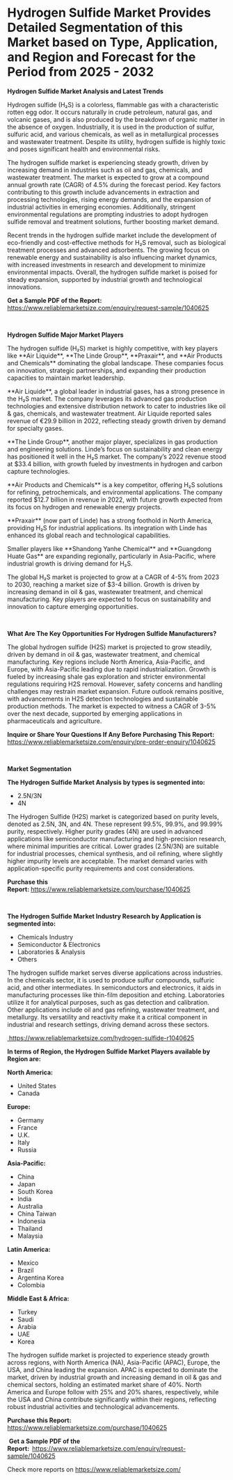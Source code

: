 <p><h1>Hydrogen Sulfide Market Provides Detailed Segmentation of this Market based on Type, Application, and Region and Forecast for the Period from 2025 - 2032</h1></p><p><strong>Hydrogen Sulfide Market Analysis and Latest Trends</strong></p>
<p><p>Hydrogen sulfide (H₂S) is a colorless, flammable gas with a characteristic rotten egg odor. It occurs naturally in crude petroleum, natural gas, and volcanic gases, and is also produced by the breakdown of organic matter in the absence of oxygen. Industrially, it is used in the production of sulfur, sulfuric acid, and various chemicals, as well as in metallurgical processes and wastewater treatment. Despite its utility, hydrogen sulfide is highly toxic and poses significant health and environmental risks.</p><p>The hydrogen sulfide market is experiencing steady growth, driven by increasing demand in industries such as oil and gas, chemicals, and wastewater treatment. The market is expected to grow at a compound annual growth rate (CAGR) of 4.5% during the forecast period. Key factors contributing to this growth include advancements in extraction and processing technologies, rising energy demands, and the expansion of industrial activities in emerging economies. Additionally, stringent environmental regulations are prompting industries to adopt hydrogen sulfide removal and treatment solutions, further boosting market demand.</p><p>Recent trends in the hydrogen sulfide market include the development of eco-friendly and cost-effective methods for H₂S removal, such as biological treatment processes and advanced adsorbents. The growing focus on renewable energy and sustainability is also influencing market dynamics, with increased investments in research and development to minimize environmental impacts. Overall, the hydrogen sulfide market is poised for steady expansion, supported by industrial growth and technological innovations.</p></p>
<p><strong>Get a Sample PDF of the Report:&nbsp;</strong> <a href="https://www.reliablemarketsize.com/enquiry/request-sample/1040625?utm_campaign=2145&utm_medium=2&utm_source=Github&utm_content=ia&utm_term=26012025&utm_id=hydrogen-sulfide">https://www.reliablemarketsize.com/enquiry/request-sample/1040625</a></p>
<p>&nbsp;</p>
<p><strong>Hydrogen Sulfide Major Market Players</strong></p>
<p><p>The hydrogen sulfide (H₂S) market is highly competitive, with key players like **Air Liquide**, **The Linde Group**, **Praxair**, and **Air Products and Chemicals** dominating the global landscape. These companies focus on innovation, strategic partnerships, and expanding their production capacities to maintain market leadership.</p><p>**Air Liquide**, a global leader in industrial gases, has a strong presence in the H₂S market. The company leverages its advanced gas production technologies and extensive distribution network to cater to industries like oil & gas, chemicals, and wastewater treatment. Air Liquide reported sales revenue of €29.9 billion in 2022, reflecting steady growth driven by demand for specialty gases.</p><p>**The Linde Group**, another major player, specializes in gas production and engineering solutions. Linde’s focus on sustainability and clean energy has positioned it well in the H₂S market. The company’s 2022 revenue stood at $33.4 billion, with growth fueled by investments in hydrogen and carbon capture technologies.</p><p>**Air Products and Chemicals** is a key competitor, offering H₂S solutions for refining, petrochemicals, and environmental applications. The company reported $12.7 billion in revenue in 2022, with future growth expected from its focus on hydrogen and renewable energy projects.</p><p>**Praxair** (now part of Linde) has a strong foothold in North America, providing H₂S for industrial applications. Its integration with Linde has enhanced its global reach and technological capabilities.</p><p>Smaller players like **Shandong Yanhe Chemical** and **Guangdong Huate Gas** are expanding regionally, particularly in Asia-Pacific, where industrial growth is driving demand for H₂S.</p><p>The global H₂S market is projected to grow at a CAGR of 4-5% from 2023 to 2030, reaching a market size of $3-4 billion. Growth is driven by increasing demand in oil & gas, wastewater treatment, and chemical manufacturing. Key players are expected to focus on sustainability and innovation to capture emerging opportunities.</p></p>
<p>&nbsp;</p>
<p><strong>What Are The Key Opportunities For Hydrogen Sulfide Manufacturers?</strong></p>
<p><p>The global hydrogen sulfide (H2S) market is projected to grow steadily, driven by demand in oil & gas, wastewater treatment, and chemical manufacturing. Key regions include North America, Asia-Pacific, and Europe, with Asia-Pacific leading due to rapid industrialization. Growth is fueled by increasing shale gas exploration and stricter environmental regulations requiring H2S removal. However, safety concerns and handling challenges may restrain market expansion. Future outlook remains positive, with advancements in H2S detection technologies and sustainable production methods. The market is expected to witness a CAGR of 3-5% over the next decade, supported by emerging applications in pharmaceuticals and agriculture.</p></p>
<p><strong>Inquire or Share Your Questions If Any Before Purchasing This Report:</strong> <a href="https://www.reliablemarketsize.com/enquiry/pre-order-enquiry/1040625?utm_campaign=2145&utm_medium=2&utm_source=Github&utm_content=ia&utm_term=26012025&utm_id=hydrogen-sulfide">https://www.reliablemarketsize.com/enquiry/pre-order-enquiry/1040625</a></p>
<p>&nbsp;</p>
<p><strong>Market Segmentation</strong></p>
<p><strong>The Hydrogen Sulfide Market Analysis by types is segmented into:</strong></p>
<p><ul><li>2.5N/3N</li><li>4N</li></ul></p>
<p><p>The Hydrogen Sulfide (H2S) market is categorized based on purity levels, denoted as 2.5N, 3N, and 4N. These represent 99.5%, 99.9%, and 99.99% purity, respectively. Higher purity grades (4N) are used in advanced applications like semiconductor manufacturing and high-precision research, where minimal impurities are critical. Lower grades (2.5N/3N) are suitable for industrial processes, chemical synthesis, and oil refining, where slightly higher impurity levels are acceptable. The market demand varies with application-specific purity requirements and cost considerations.</p></p>
<p><strong>Purchase this Report:&nbsp;</strong><a href="https://www.reliablemarketsize.com/purchase/1040625?utm_campaign=2145&utm_medium=2&utm_source=Github&utm_content=ia&utm_term=26012025&utm_id=hydrogen-sulfide">https://www.reliablemarketsize.com/purchase/1040625</a></p>
<p>&nbsp;</p>
<p><strong>The Hydrogen Sulfide Market Industry Research by Application is segmented into:</strong></p>
<p><ul><li>Chemicals Industry</li><li>Semiconductor & Electronics</li><li>Laboratories & Analysis</li><li>Others</li></ul></p>
<p><p>The hydrogen sulfide market serves diverse applications across industries. In the chemicals sector, it is used to produce sulfur compounds, sulfuric acid, and other intermediates. In semiconductors and electronics, it aids in manufacturing processes like thin-film deposition and etching. Laboratories utilize it for analytical purposes, such as gas detection and calibration. Other applications include oil and gas refining, wastewater treatment, and metallurgy. Its versatility and reactivity make it a critical component in industrial and research settings, driving demand across these sectors.</p></p>
<p><a href="https://www.reliablemarketsize.com/hydrogen-sulfide-r1040625?utm_campaign=2145&utm_medium=2&utm_source=Github&utm_content=ia&utm_term=26012025&utm_id=hydrogen-sulfide">&nbsp;https://www.reliablemarketsize.com/hydrogen-sulfide-r1040625</a></p>
<p><strong>In terms of Region, the Hydrogen Sulfide Market Players available by Region are:</strong></p>
<p>
    <p> <strong> North America: </strong>
        <ul>
            <li>United States</li>
            <li>Canada</li>
        </ul>
        </p> 
    <p> <strong> Europe: </strong>
        <ul>
            <li>Germany</li>
            <li>France</li>
            <li>U.K.</li>
            <li>Italy</li>
            <li>Russia</li>
        </ul>
        </p> 
    <p> <strong> Asia-Pacific: </strong>
        <ul>
            <li>China</li>
            <li>Japan</li>
            <li>South Korea</li>
            <li>India</li>
            <li>Australia</li>
            <li>China Taiwan</li>
            <li>Indonesia</li>
            <li>Thailand</li>
            <li>Malaysia</li>
        </ul>
        </p> 
    <p> <strong> Latin America: </strong>
        <ul>
            <li>Mexico</li>
            <li>Brazil</li>
            <li>Argentina Korea</li>
            <li>Colombia</li>
        </ul>
        </p> 
    <p> <strong> Middle East & Africa: </strong>
        <ul>
            <li>Turkey</li>
            <li>Saudi</li>
            <li>Arabia</li>
            <li>UAE</li>
            <li>Korea</li>
        </ul>
    </p>
    </p>
<p><p>The hydrogen sulfide market is projected to experience steady growth across regions, with North America (NA), Asia-Pacific (APAC), Europe, the USA, and China leading the expansion. APAC is expected to dominate the market, driven by industrial growth and increasing demand in oil & gas and chemical sectors, holding an estimated market share of 40%. North America and Europe follow with 25% and 20% shares, respectively, while the USA and China contribute significantly within their regions, reflecting robust industrial activities and technological advancements.</p></p>
<p><strong>Purchase this Report: </strong><a href="https://www.reliablemarketsize.com/purchase/1040625?utm_campaign=2145&utm_medium=2&utm_source=Github&utm_content=ia&utm_term=26012025&utm_id=hydrogen-sulfide">https://www.reliablemarketsize.com/purchase/1040625</a></p>
<p>&nbsp;<strong>Get a Sample PDF of the Report:&nbsp;&nbsp;</strong><a href="https://www.reliablemarketsize.com/enquiry/request-sample/1040625?utm_campaign=2145&utm_medium=2&utm_source=Github&utm_content=ia&utm_term=26012025&utm_id=hydrogen-sulfide">https://www.reliablemarketsize.com/enquiry/request-sample/1040625</a></p>
<p><strong></strong></p>
<p>Check more reports on <a href="https://www.reliablemarketsize.com/?utm_campaign=2145&utm_medium=2&utm_source=Github&utm_content=ia&utm_term=26012025&utm_id=hydrogen-sulfide">https://www.reliablemarketsize.com/</a></p>